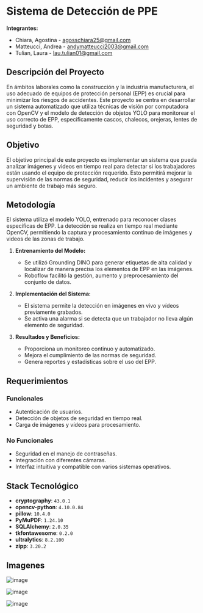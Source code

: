 # Sistema de Detección de PPE
**Integrantes:**
- Chiara, Agostina - [agosschiara25@gmail.com](mailto:agosschiara25@gmail.com)
- Matteucci, Andrea - [andymatteucci2003@gmail.com](mailto:andymatteucci2003@gmail.com)
- Tulian, Laura - [lau.tulian01@gmail.com](mailto:lau.tulian01@gmail.com)

## Descripción del Proyecto

En ámbitos laborales como la construcción y la industria manufacturera, el uso adecuado de equipos de protección personal (EPP) es crucial para minimizar los riesgos de accidentes. Este proyecto se centra en desarrollar un sistema automatizado que utiliza técnicas de visión por computadora con OpenCV y el modelo de detección de objetos YOLO para monitorear el uso correcto de EPP, específicamente cascos, chalecos, orejeras, lentes de seguridad y botas.

## Objetivo

El objetivo principal de este proyecto es implementar un sistema que pueda analizar imágenes y videos en tiempo real para detectar si los trabajadores están usando el equipo de protección requerido. Esto permitirá mejorar la supervisión de las normas de seguridad, reducir los incidentes y asegurar un ambiente de trabajo más seguro.

## Metodología

El sistema utiliza el modelo YOLO, entrenado para reconocer clases específicas de EPP. La detección se realiza en tiempo real mediante OpenCV, permitiendo la captura y procesamiento continuo de imágenes y videos de las zonas de trabajo.

1. **Entrenamiento del Modelo:**
   - Se utilizó Grounding DINO para generar etiquetas de alta calidad y localizar de manera precisa los elementos de EPP en las imágenes.
   - Roboflow facilitó la gestión, aumento y preprocesamiento del conjunto de datos.

2. **Implementación del Sistema:**
   - El sistema permite la detección en imágenes en vivo y vídeos previamente grabados.
   - Se activa una alarma si se detecta que un trabajador no lleva algún elemento de seguridad.

3. **Resultados y Beneficios:**
   - Proporciona un monitoreo continuo y automatizado.
   - Mejora el cumplimiento de las normas de seguridad.
   - Genera reportes y estadísticas sobre el uso del EPP.

## Requerimientos

### Funcionales
- Autenticación de usuarios.
- Detección de objetos de seguridad en tiempo real.
- Carga de imágenes y vídeos para procesamiento.

### No Funcionales
- Seguridad en el manejo de contraseñas.
- Integración con diferentes cámaras.
- Interfaz intuitiva y compatible con varios sistemas operativos.

## Stack Tecnológico


- **cryptography**: `43.0.1`
- **opencv-python**: `4.10.0.84`
- **pillow**: `10.4.0`
- **PyMuPDF**: `1.24.10`
- **SQLAlchemy**: `2.0.35`
- **tkfontawesome**: `0.2.0`
- **ultralytics**: `8.2.100`
- **zipp**: `3.20.2`


## Imagenes
![image](https://github.com/user-attachments/assets/7aea45b6-1fcf-45c2-91c3-26b85bd11075)

![image](https://github.com/user-attachments/assets/4ce4d841-f95c-4a9d-bd80-a5a875b051ad)

![image](https://github.com/user-attachments/assets/bc88d4e4-ce32-49a0-a407-aa77cbf7e7af)
